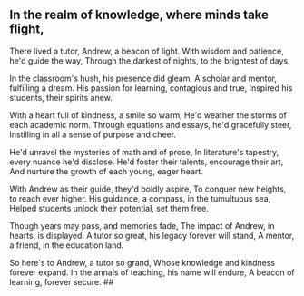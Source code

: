 ## In the realm of knowledge, where minds take flight,
There lived a tutor, Andrew, a beacon of light.
With wisdom and patience, he'd guide the way,
Through the darkest of nights, to the brightest of days.

In the classroom's hush, his presence did gleam,
A scholar and mentor, fulfilling a dream.
His passion for learning, contagious and true,
Inspired his students, their spirits anew.

With a heart full of kindness, a smile so warm,
He'd weather the storms of each academic norm.
Through equations and essays, he'd gracefully steer,
Instilling in all a sense of purpose and cheer.

He'd unravel the mysteries of math and of prose,
In literature's tapestry, every nuance he'd disclose.
He'd foster their talents, encourage their art,
And nurture the growth of each young, eager heart.

With Andrew as their guide, they'd boldly aspire,
To conquer new heights, to reach ever higher.
His guidance, a compass, in the tumultuous sea,
Helped students unlock their potential, set them free.

Though years may pass, and memories fade,
The impact of Andrew, in hearts, is displayed.
A tutor so great, his legacy forever will stand,
A mentor, a friend, in the education land.

So here's to Andrew, a tutor so grand,
Whose knowledge and kindness forever expand.
In the annals of teaching, his name will endure,
A beacon of learning, forever secure. ##
